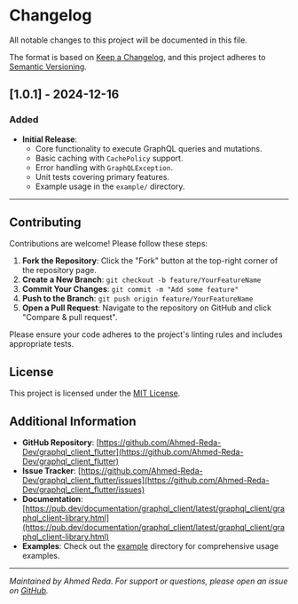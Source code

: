 # Changelog

All notable changes to this project will be documented in this file.

The format is based on [Keep a Changelog](https://keepachangelog.com/en/1.0.0/),
and this project adheres to [Semantic Versioning](https://semver.org/spec/v2.0.0.html).

## [1.0.1] - 2024-12-16

### Added
- **Initial Release**:
  - Core functionality to execute GraphQL queries and mutations.
  - Basic caching with `CachePolicy` support.
  - Error handling with `GraphQLException`.
  - Unit tests covering primary features.
  - Example usage in the `example/` directory.

---

## Contributing

Contributions are welcome! Please follow these steps:

1. **Fork the Repository**: Click the "Fork" button at the top-right corner of the repository page.
2. **Create a New Branch**: `git checkout -b feature/YourFeatureName`
3. **Commit Your Changes**: `git commit -m "Add some feature"`
4. **Push to the Branch**: `git push origin feature/YourFeatureName`
5. **Open a Pull Request**: Navigate to the repository on GitHub and click "Compare & pull request".

Please ensure your code adheres to the project's linting rules and includes appropriate tests.

## License

This project is licensed under the [MIT License](LICENSE).

## Additional Information

- **GitHub Repository**: [https://github.com/Ahmed-Reda-Dev/graphql_client_flutter](https://github.com/Ahmed-Reda-Dev/graphql_client_flutter)
- **Issue Tracker**: [https://github.com/Ahmed-Reda-Dev/graphql_client_flutter/issues](https://github.com/Ahmed-Reda-Dev/graphql_client_flutter/issues)
- **Documentation**: [https://pub.dev/documentation/graphql_client/latest/graphql_client/graphql_client-library.html](https://pub.dev/documentation/graphql_client/latest/graphql_client/graphql_client-library.html)
- **Examples**: Check out the [example](example/) directory for comprehensive usage examples.

---

*Maintained by Ahmed Reda. For support or questions, please open an issue on [GitHub](https://github.com/Ahmed-Reda-Dev/graphql_client_flutter/issues).*